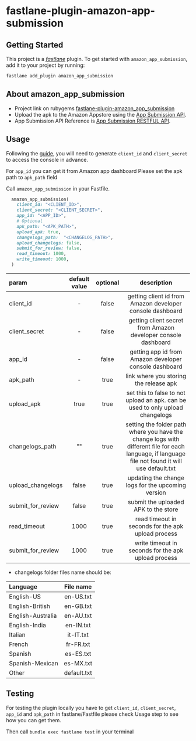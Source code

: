 # fastlane-plugin-amazon-app-submission

## Getting Started

This project is a [_fastlane_](https://github.com/fastlane/fastlane) plugin. To get started with `amazon_app_submission`, add it to your project by running:

```bash
fastlane add_plugin amazon_app_submission
```

## About amazon_app_submission

* Project link on rubygems [fastlane-plugin-amazon_app_submission](https://rubygems.org/gems/fastlane-plugin-amazon_app_submission)
* Upload the apk to the Amazon Appstore using the [App Submission API](https://developer.amazon.com/docs/app-submission-api/overview.html).
* App Submission API Reference is [App Submission RESTFUL API](https://developer.amazon.com/docs/app-submission-api/appsub-api-ref.html).

## Usage

Following the [guide](https://developer.amazon.com/docs/app-submission-api/auth.html), you will need to generate `client_id` and `client_secret` to access the console in advance.

For `app_id` you can get it from Amazon app dashboard
Please set the apk path to `apk_path` field

Call `amazon_app_submission` in your Fastfile.

```ruby
  amazon_app_submission(
    client_id: "<CLIENT_ID>",
    client_secret: "<CLIENT_SECRET>",
    app_id: "<APP_ID>",
    # Optional
    apk_path: "<APK_PATH>",
    upload_apk: true,
    changelogs_path:  "<CHANGELOG_PATH>",
    upload_changelogs: false,
    submit_for_review: false,
    read_timeout: 1000,
    write_timeout: 1000,
  )
```

| param | default value | optional | description
|:----------|:-----------:|:-----------:|:-----------:|
client_id | - | false | getting client id from Amazon developer console dashboard
client_secret | - | false | getting client secret from Amazon developer console dashboard
app_id | - | false | getting app id from Amazon developer console dashboard
apk_path | - | true | link where you storing the release apk
upload_apk  | true  | true  | set this to false to not upload an apk. can be used to only upload changelogs
changelogs_path | "" | true | setting the folder path where you have the change logs with different file for each language, if language file not found it will use default.txt
upload_changelogs | false | true | updating the change logs for the upcoming version
submit_for_review | false | true | submit the uploaded APK to the store  
read_timeout | 1000 | true | read timeout in seconds for the apk upload process
submit_for_review | 1000 | true | write timeout in seconds for the apk upload process

* changelogs folder files name should be:

| Language | File name
|:----------|:-----------:|
English-US | en-US.txt
English-British | en-GB.txt
English-Australia | en-AU.txt
English-India | en-IN.txt
Italian |it-IT.txt
French | fr-FR.txt
Spanish | es-ES.txt
Spanish-Mexican | es-MX.txt
Other | default.txt  

## Testing

For testing the plugin locally you have to get `client_id`, `client_secret`, `app_id` and `apk_path` in fastlane/Fastfile
please check Usage step to see how you can get them.

Then call `bundle exec fastlane test` in your terminal
